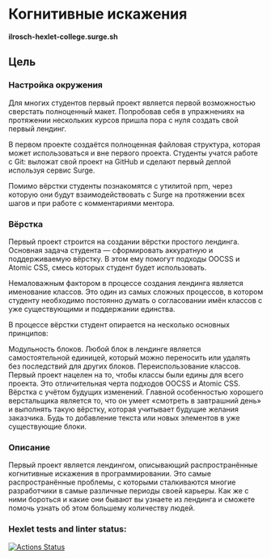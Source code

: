 # Когнитивные искажения
**ilrosch-hexlet-college.surge.sh**

## Цель
### Настройка окружения
Для многих студентов первый проект является первой возможностью сверстать полноценный макет. Попробовав себя в упражнениях на протяжении нескольких курсов пришла пора с нуля создать свой первый лендинг.

В первом проекте создаётся полноценная файловая структура, которая может использоваться и вне первого проекта. Студенты учатся работе с Git: выложат свой проект на GitHub и сделают первый деплой используя сервис Surge.

Помимо вёрстки студенты познакомятся с утилитой npm, через которую они будут взаимодействовать с Surge на протяжении всех шагов и при работе с комментариями ментора.

### Вёрстка
Первый проект строится на создании вёрстки простого лендинга. Основная задача студента — сформировать аккуратную и поддерживаемую вёрстку. В этом ему помогут подходы OOCSS и Atomic CSS, смесь которых студент будет использовать.

Немаловажным фактором в процессе создания лендинга является именование классов. Это один из самых сложных процессов, в котором студенту необходимо постоянно думать о согласовании имён классов с уже существующими и поддержании единства.

В процессе вёрстки студент опирается на несколько основных принципов:

Модульность блоков. Любой блок в лендинге является самостоятельной единицей, который можно переносить или удалять без последствий для других блоков.
Переиспользование классов. Первый проект нацелен на то, чтобы классы были едины для всего проекта. Это отличительная черта подходов OOCSS и Atomic CSS.
Вёрстка с учётом будущих изменений. Главной особенностью хорошего верстальщика является то, что он умеет «смотреть в завтрашний день» и выполнять такую вёрстку, которая учитывает будущие желания заказчика. Будь то добавление текста или новых элементов в уже существующие блоки.

### Описание
Первый проект является лендингом, описывающий распространённые когнитивные искажения в программировании. Это самые распространённые проблемы, с которыми сталкиваются многие разработчики в самые различные периоды своей карьеры. Как же с ними бороться и какие они бывают вы узнаете из лендинга и сможете помочь узнать об этом большему количеству людей. 

### Hexlet tests and linter status:

[![Actions Status](https://github.com/ilrosch/layout-designer-project-58/actions/workflows/hexlet-check.yml/badge.svg)](https://github.com/ilrosch/layout-designer-project-58/actions)


